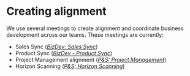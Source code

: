 # Creating alignment

We use several meetings to create alignment and coordinate business development across our teams.
These meetings are currently:

-   Sales Sync (_[BizDev: Sales Sync](meetings/sales-sync.md)_)
-   Product Sync (_[BizDev - Product Sync](meetings/product-sync.md)_)
-   Project Management alignment (_[P&S: Project Management](meetings/project-management-alignment.md)_)
-   Horizon Scanning (_[P&S: Horizon Scanning](meetings/horizon-scanning.md)_)
